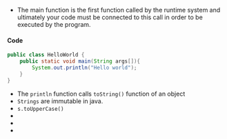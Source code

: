 - The main function is the first function called by the runtime system and ultimately your code must be connected to this call in order to be executed by the program.

#### Code
```java
public class HelloWorld {
    public static void main(String args[]){
        System.out.println("Hello world");
    }
}
```

- The `println` function calls `toString()` function of an object
- `Strings` are immutable in java.
- `s.toUpperCase()`
- 
- 
- 
